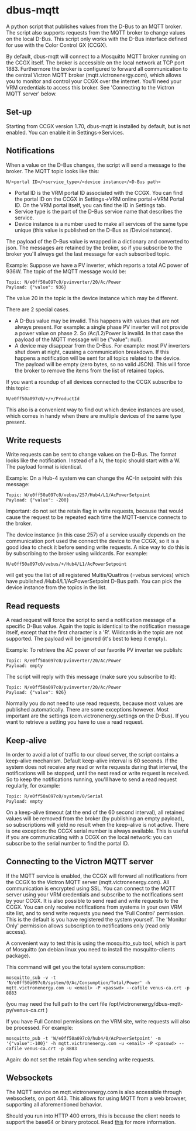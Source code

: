 dbus-mqtt
=========

A python script that publishes values from the D-Bus to an MQTT broker. The script also supports requests
from the MQTT broker to change values on the local D-Bus. This script only works with the D-Bus interface
defined for use with the Color Control GX (CCGX).

By default, dbus-mqtt will connect to a Mosquitto MQTT broker running on the CCGX itself. The broker is
accessible on the local network at TCP port 1883. Furthermore the broker is configured to forward all
communication to the central Victron MQTT broker (mqtt.victronenergy.com), which allows you to monitor and
control your CCGX over the internet. You'll need your VRM credentials to access this broker. See 'Connecting
to the Victron MQTT server' below.

Set-up
------
Starting from CCGX version 1.70, dbus-mqtt is installed by default, but is not enabled. You can enable it in
Settings->Services.

Notifications
-------------

When a value on the D-Bus changes, the script will send a message to the broker.
The MQTT topic looks like this:

	N/<portal ID>/<service_type>/<device instance>/<D-Bus path>

  * Portal ID is the VRM portal ID associated with the CCGX. You can find the portal ID on the CCGX in
    Settings->VRM online portal->VRM Portal ID. On the VRM portal itself, you can find the ID in Settings
    tab.
  * Service type is the part of the D-Bus service name that describes the service.
  * Device instance is a number used to make all services of the same type unique (this value is published
    on the D-Bus as /DeviceInstance).

The payload of the D-Bus value is wrapped in a dictionary and converted to json. The messages are retained by
the broker, so if you subscribe to the broker you'll always get the last message for each subscribed topic.

Example:
Suppose we have a PV inverter, which reports a total AC power of 936W. The topic of the MQTT message would be:

	Topic: N/e0ff50a097c0/pvinverter/20/Ac/Power
	Payload: {"value": 936}

The value 20 in the topic is the device instance which may be different.

There are 2 special cases.
  * A D-Bus value may be invalid. This happens with values that are not always present. For example: a single
    phase PV inverter will not provide a power value on phase 2. So /Ac/L2/Power is invalid. In that case the
    payload of the MQTT message will be {"value": null}.
  * A device may disappear from the D-Bus. For example: most PV inverters shut down at night, causing a
    communication breakdown. If this happens a notification will be sent for all topics related to the device.
    The payload will be empty (zero bytes, so no valid JSON). This will force the broker to remove the items
    from the list of retained topics.

If you want a roundup of all devices connected to the CCGX subscribe to this topic:

	N/e0ff50a097c0/+/+/ProductId

This also is a convenient way to find out which device instances are used, which comes in handy when there are
multiple devices of the same type present.

Write requests
--------------

Write requests can be sent to change values on the D-Bus. The format looks like the notification. Instead of
a N, the topic should start with a W. The payload format is identical.

Example:
On a Hub-4 system we can change the AC-In setpoint with this message:

	Topic: W/e0ff50a097c0/vebus/257/Hub4/L1/AcPowerSetpoint
	Payload: {"value": -200}

Important: do not set the retain flag in write requests, because that would cause the request to be repeated
each time the MQTT-service connects to the broker.

The device instance (in this case 257) of a service usually depends on the communication port used the
connect the device to the CCGX, so it is a good idea to check it before sending write requests. A nice way to
do this is by subscribing to the broker using wildcards.
For example:

	N/e0ff50a097c0/vebus/+/Hub4/L1/AcPowerSetpoint

will get you the list of all registered Multis/Quattros (=vebus services) which have published
/Hub4/L1/AcPowerSetpoint D-Bus path. You can pick the device instance from the topics in the list.

Read requests
-------------

A read request will force the script to send a notification message of a specific D-Bus value. Again the
topic is identical to the notification message itself, except that the first character is a 'R'. Wildcards
in the topic are not supported. The payload will be ignored (it's best to keep it empty).

Example:
To retrieve the AC power of our favorite PV inverter we publish:

	Topic: R/e0ff50a097c0/pvinverter/20/Ac/Power
	Payload: empty

The script will reply with this message (make sure you subscribe to it):

	Topic: N/e0ff50a097c0/pvinverter/20/Ac/Power
	Payload: {"value": 926}

Normally you do not need to use read requests, because most values are published automatically. There are
some exceptions however. Most important are the settings (com.victronenergy.settings on the D-Bus). If you
want to retrieve a setting you have to use a read request.

Keep-alive
----------

In order to avoid a lot of traffic to our cloud server, the script contains a keep-alive mechanism. Default
keep-alive interval is 60 seconds. If the system does not receive any read or write requests during that
interval, the notifications will be stopped, until the next read or write request is received. 
So to keep the notifications running, you'll have to send a read request regularly, for example:

	Topic: R/e0ff50a097c0/system/0/Serial
	Payload: empty

On a keep-alive timeout (at the end of the 60 second interval), all retained values will be removed from the
broker (by publishing an empty payload), so subscriptions will yield no result when the keep-alive is not 
active.
There is one exception: the CCGX serial number is always available. This is useful if you are communicating
with a CCGX on the local network: you can subscribe to the serial number to find the portal ID.

Connecting to the Victron MQTT server
-------------------------------------

If the MQTT service is enabled, the CCGX will forward all notifications from the CCGX to the Victron MQTT
server (mqtt.victronenergy.com). All communication is encrypted using SSL. You can connect to the MQTT
server using your VRM credentials and subscribe to the notifications sent by your CCGX. It is also possible
to send read and write requests to the CCGX. You can only receive notifications from systems in your own VRM
site list, and to send write requests you need the 'Full Control' permission. This is the default is you have
registered the system yourself. The 'Monitor Only' permission allows subscription to notifications only
(read only access).

A convenient way to test this is using the mosquitto_sub tool, which is part of Mosquitto (on debian linux
you need to install the mosquitto-clients package).

This command will get you the total system consumption:

	mosquitto_sub -v -t 'N/e0ff50a097c0/system/0/Ac/Consumption/Total/Power' -h mqtt.victronenergy.com -u <email> -P <passwd> --cafile venus-ca.crt -p 8883
	
(you may need the full path to the cert file /opt/victronenergy/dbus-mqtt-py/venus-ca.crt )

If you have Full Control permissions on the VRM site, write requests will also be processed. For example:

	mosquitto_pub -t 'W/e0ff50a097c0/hub4/0/AcPowerSetpoint' -m '{"value":-100}' -h mqtt.victronenergy.com -u <email> -P <passwd> --cafile venus-ca.crt -p 8883

Again: do not set the retain flag when sending write requests.

Websockets
----------

The MQTT service on mqtt.victronenergy.com is also accessible through websockets, on port 443. 
This allows for using MQTT from a web browser, supporting all aforementioned behavior.

Should you run into HTTP 400 errors, this is because the client needs to support the base64 or binary 
protocol. Read [this](http://stackoverflow.com/questions/15962359) for more information.
